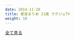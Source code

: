 ```yaml
---
date: 2014-11-28
title: 愛音まりあ 21歳 ラグジュTV
weight: 10
---
```


<script type="text/javascript" charset="utf-8" src="http://www.mgstage.com/js/mgs_sample_movie.js?p=259LUXU-752&r=1&c=H4DXKUIBIQ7YOYNKBIPRBPQ2D3"></script>

<a href="http://tanshuku.org/xXXdS">全て見る</a>
